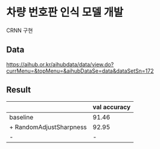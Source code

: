 # 차량 번호판 인식 모델 개발
CRNN 구현

## Data 
https://aihub.or.kr/aihubdata/data/view.do?currMenu=&topMenu=&aihubDataSe=data&dataSetSn=172

## Result
||val accuracy|
|------|---|
|baseline|91.46|
|+ RandomAdjustSharpness|92.95|
|-|-|
